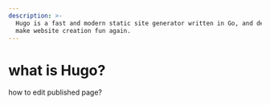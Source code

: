 ```yaml
---
description: >-
  Hugo is a fast and modern static site generator written in Go, and designed to
  make website creation fun again.
---
```


# what is Hugo?

how to edit published page?
